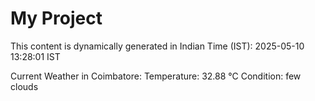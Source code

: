 # My Project

This content is dynamically generated in Indian Time (IST): 2025-05-10 13:28:01 IST


Current Weather in Coimbatore:
Temperature: 32.88 °C
Condition: few clouds
